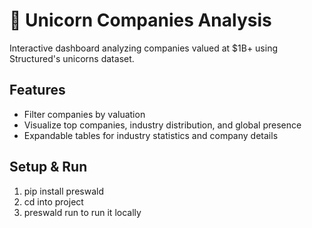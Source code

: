 # 🦄 Unicorn Companies Analysis

Interactive dashboard analyzing companies valued at $1B+ using Structured's unicorns dataset.

## Features
- Filter companies by valuation
- Visualize top companies, industry distribution, and global presence
- Expandable tables for industry statistics and company details

## Setup & Run
1. pip install preswald
2. cd into project
3. preswald run to run it locally
